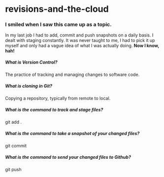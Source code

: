 # revisions-and-the-cloud

### I smiled when I saw this came up as a topic.
In my last job I had to add, commit and push snapshots on a daily basis. I dealt with staging constantly. It was never taught to me, I had to pick it up myself and only had a vague idea of what I was actually doing. **Now I know, hah!**

##### What is Version Control?
The practice of tracking and managing changes to software code.

##### What is cloning in Git?
Copying a repository, typically from remote to local.

##### What is the command to track and stage files?
git add .

##### What is the command to take a snapshot of your changed files?
git commit

##### What is the command to send your changed files to Github?
git push
